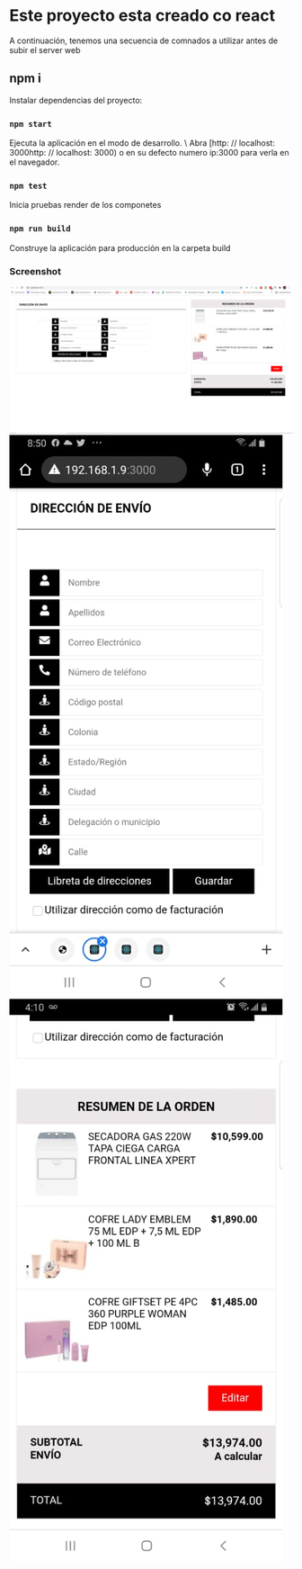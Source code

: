 # Este proyecto esta creado co react

A continuación, tenemos una secuencia de comnados a utilizar antes de subir el server web

## npm i

Instalar dependencias del proyecto:

### `npm start`

Ejecuta la aplicación en el modo de desarrollo. \ Abra [http: // localhost: 3000http: // localhost: 3000) o en su defecto numero ip:3000 para verla en el navegador.

### `npm test`

Inicia pruebas render de los componetes

### `npm run build`

Construye la aplicación para producción en la carpeta build

  
  ### Screenshot

<img src="https://github.com/icordoba8/blacksip/blob/master/screenshot/imagen-destok.PNG" alt="">

 <img src="https://github.com/icordoba8/blacksip/blob/master/screenshot/imagen%20formulario-mobile.jpeg" alt="">
<img src="https://github.com/icordoba8/blacksip/blob/master/screenshot/imagen-orden-mobile.jpeg" alt="">


